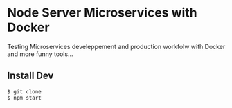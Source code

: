 # Node Server Microservices with Docker

Testing Microservices develeppement and production workfolw with Docker and more funny tools...


## Install Dev
```
$ git clone
$ npm start
```
